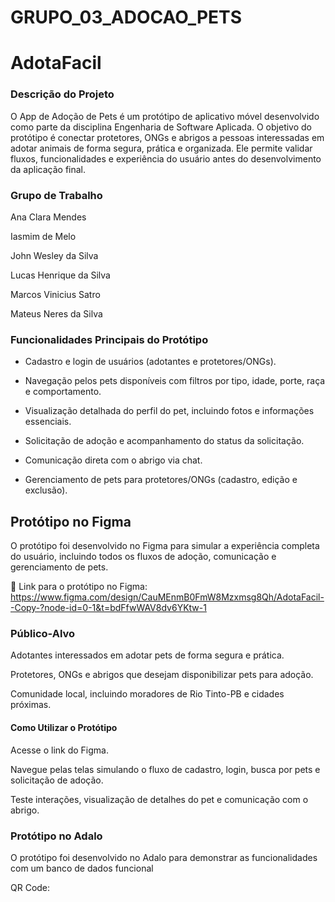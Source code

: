 # GRUPO_03_ADOCAO_PETS

# AdotaFacil
### Descrição do Projeto

O App de Adoção de Pets é um protótipo de aplicativo móvel desenvolvido como parte da disciplina Engenharia de Software Aplicada. O objetivo do protótipo é conectar protetores, ONGs e abrigos a pessoas interessadas em adotar animais de forma segura, prática e organizada. Ele permite validar fluxos, funcionalidades e experiência do usuário antes do desenvolvimento da aplicação final.

### Grupo de Trabalho

Ana Clara Mendes

Iasmim de Melo

John Wesley da Silva

Lucas Henrique da Silva

Marcos Vinicius Satro

Mateus Neres da Silva

###  Funcionalidades Principais do Protótipo

- Cadastro e login de usuários (adotantes e protetores/ONGs).

- Navegação pelos pets disponíveis com filtros por tipo, idade, porte, raça e comportamento.

- Visualização detalhada do perfil do pet, incluindo fotos e informações essenciais.

- Solicitação de adoção e acompanhamento do status da solicitação.

- Comunicação direta com o abrigo via chat.

- Gerenciamento de pets para protetores/ONGs (cadastro, edição e exclusão).

## Protótipo no Figma

O protótipo foi desenvolvido no Figma para simular a experiência completa do usuário, incluindo todos os fluxos de adoção, comunicação e gerenciamento de pets.

🔗 Link para o protótipo no Figma: https://www.figma.com/design/CauMEnmB0FmW8Mzxmsg8Qh/AdotaFacil--Copy-?node-id=0-1&t=bdFfwWAV8dv6YKtw-1

### Público-Alvo

Adotantes interessados em adotar pets de forma segura e prática.

Protetores, ONGs e abrigos que desejam disponibilizar pets para adoção.

Comunidade local, incluindo moradores de Rio Tinto-PB e cidades próximas.

#### Como Utilizar o Protótipo

Acesse o link do Figma.

Navegue pelas telas simulando o fluxo de cadastro, login, busca por pets e solicitação de adoção.

Teste interações, visualização de detalhes do pet e comunicação com o abrigo.


### Protótipo no Adalo

O protótipo foi desenvolvido no Adalo para demonstrar as funcionalidades com um banco de dados funcional

QR Code: 

